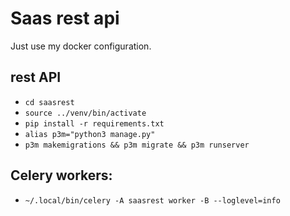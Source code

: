 # Saas rest api

Just use my docker configuration.

## rest API

- `cd saasrest`
- `source ../venv/bin/activate`
- `pip install -r requirements.txt`
- `alias p3m="python3 manage.py"`
- `p3m makemigrations && p3m migrate && p3m runserver`

## Celery workers:

- `~/.local/bin/celery -A saasrest worker -B --loglevel=info`
